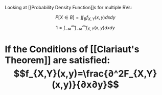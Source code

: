 Looking at [[Probability Density Function]]s for multiple RVs:

$$P[X\in B]=\iint_Bf_{X,Y}(x,y)dxdy$$$$1=\int_{-\infty}^\infty\int_{-\infty}^\infty f_{X,Y}(x,y)dxdy$$
# If the Conditions of [[Clariaut's Theorem]] are satisfied: $$f_{X,Y}(x,y)=\frac{∂^2F_{X,Y}(x,y)}{∂x∂y}$$
